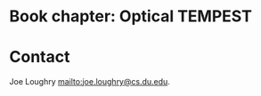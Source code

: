 # Book chapter: Optical TEMPEST

# Contact
Joe Loughry [mailto:joe.loughry@cs.du.edu](joe.loughry@cs.du.edu).

